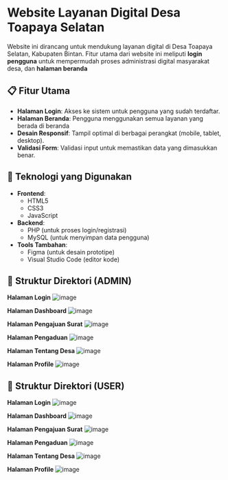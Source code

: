# Website Layanan Digital Desa Toapaya Selatan

Website ini dirancang untuk mendukung layanan digital di Desa Toapaya Selatan, Kabupaten Bintan. Fitur utama dari website ini meliputi **login pengguna** untuk mempermudah proses administrasi digital masyarakat desa, dan **halaman beranda**

## 📋 Fitur Utama
- **Halaman Login**: Akses ke sistem untuk pengguna yang sudah terdaftar.
- **Halaman Beranda**: Pengguna menggunakan semua layanan yang berada di beranda
- **Desain Responsif**: Tampil optimal di berbagai perangkat (mobile, tablet, desktop).
- **Validasi Form**: Validasi input untuk memastikan data yang dimasukkan benar.

## 🚀 Teknologi yang Digunakan
- **Frontend**: 
  - HTML5
  - CSS3
  - JavaScript
- **Backend**: 
  - PHP (untuk proses login/registrasi)
  - MySQL (untuk menyimpan data pengguna)
- **Tools Tambahan**:
  - Figma (untuk desain prototipe)
  - Visual Studio Code (editor kode)

## 📂 Struktur Direktori (ADMIN)
**Halaman Login**
![image](https://github.com/user-attachments/assets/c90455b1-95a0-4261-be9e-391427396582)

**Halaman Dashboard**
![image](https://github.com/user-attachments/assets/3037eae5-d180-4e95-a79b-dc52d6a92330)

**Halaman Pengajuan Surat**
![image](https://github.com/user-attachments/assets/ed6e6d8d-f518-4827-b1d6-2f623e530112)

**Halaman Pengaduan**
![image](https://github.com/user-attachments/assets/6709fac3-6368-4c84-b7a0-ac81685de9c0)

**Halaman Tentang Desa**
![image](https://github.com/user-attachments/assets/539a937a-9843-4590-90be-3f16b5f2296b)

**Halaman Profile**
![image](https://github.com/user-attachments/assets/06bb2384-78db-44a0-af38-6bcd987debae)


## 📂 Struktur Direktori (USER)
**Halaman Login**
![image](https://github.com/user-attachments/assets/c90455b1-95a0-4261-be9e-391427396582)

**Halaman Dashboard**
![image](https://github.com/user-attachments/assets/8727d4fd-5c97-4f96-9e10-47754a946fb4)

**Halaman Pengajuan Surat**
![image](https://github.com/user-attachments/assets/39488548-f927-44ef-924b-b1153668a385)

**Halaman Pengaduan**
![image](https://github.com/user-attachments/assets/79f7607e-8d1d-4fad-9bdc-0b93e5f79b5b)

**Halaman Tentang Desa**
![image](https://github.com/user-attachments/assets/494c2e37-9138-495f-84be-cda1f55d9407)

**Halaman Profile**
![image](https://github.com/user-attachments/assets/44e23101-039a-44bb-ba94-053794046762)






